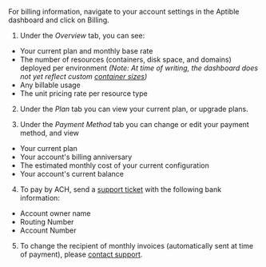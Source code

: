 For billing information, navigate to your account settings in the Aptible dashboard and click on Billing. 

1. Under the _Overview_ tab, you can see: 

  - Your current plan and monthly base rate
  - The number of resources (containers, disk space, and domains) deployed per environment  _(Note: At time of writing, the dashboard does not yet reflect custom [container sizes](https://github.com/aptible/dashboard.aptible.com/issues/516))_
  - Any billable usage
  - The unit pricing rate per resource type

2. Under the _Plan_ tab you can view your current plan, or upgrade plans.

3. Under the _Payment Method_ tab you can change or edit your payment method, and view

  - Your current plan
  - Your account's billing anniversary 
  - The estimated monthly cost of your current configuration
  - Your account's current balance

4. To pay by ACH, send a [support ticket](http://contact.aptible.com) with the following bank information:

  - Account owner name 
  - Routing Number
  - Account Number

5. To change the recipient of monthly invoices (automatically sent at time of payment), please [contact support](http://contact.aptible.com).
